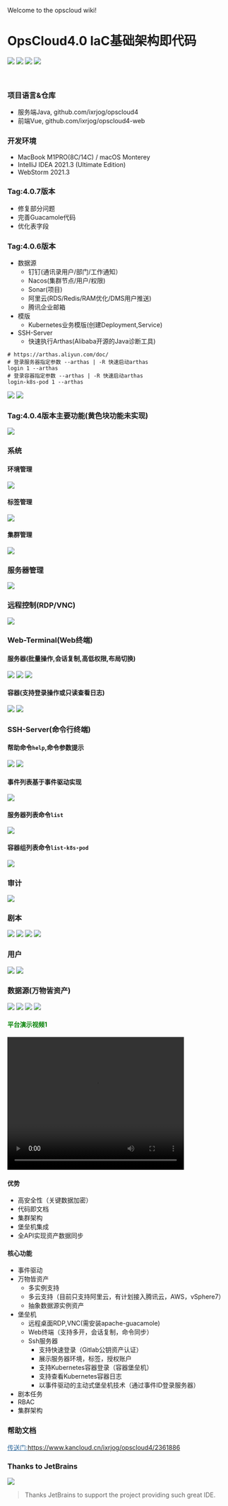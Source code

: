 Welcome to the opscloud wiki!

# OpsCloud4.0 IaC基础架构即代码
<img src="https://img.shields.io/badge/version-4.0.0-brightgreen.svg"></img>
<img src="https://img.shields.io/badge/java-8-brightgreen.svg"></img> 
<img src="https://img.shields.io/badge/springboot-2.3.10.RELEASE-brightgreen.svg"></img> 
<img src="https://img.shields.io/badge/mysql-8-brightgreen.svg"></img> 

<br>

### 项目语言&仓库
+ 服务端Java, github.com/ixrjog/opscloud4
+ 前端Vue, github.com/ixrjog/opscloud4-web

### 开发环境
+ MacBook M1PRO(8C/14C) / macOS Monterey
+ IntelliJ IDEA 2021.3 (Ultimate Edition)
+ WebStorm 2021.3


### Tag:4.0.7版本
+ 修复部分问题
+ 完善Guacamole代码
+ 优化表字段

### Tag:4.0.6版本
+ 数据源
  + 钉钉(通讯录用户/部门/工作通知）
  + Nacos(集群节点/用户/权限)
  + Sonar(项目)
  + 阿里云(RDS/Redis/RAM优化/DMS用户推送)
  + 腾讯企业邮箱
+ 模版
  + Kubernetes业务模版(创建Deployment,Service)
+ SSH-Server
  + 快速执行Arthas(Alibaba开源的Java诊断工具)
```
# https://arthas.aliyun.com/doc/
# 登录服务器指定参数 --arthas | -R 快速启动arthas
login 1 --arthas 
# 登录容器指定参数 --arthas | -R 快速启动arthas
login-k8s-pod 1 --arthas
```
<img src="https://opscloud-res.oss-cn-hangzhou.aliyuncs.com/opscloud4/github/ssh-server/ssh-server-arthas-1.png"></img>
<img src="https://opscloud-res.oss-cn-hangzhou.aliyuncs.com/opscloud4/github/ssh-server/ssh-server-arthas-2.png"></img>


### Tag:4.0.4版本主要功能(黄色块功能未实现)
<img src="https://opscloud-res.oss-cn-hangzhou.aliyuncs.com/opscloud4/github/opscloud4_4.0.4.png"></img>
<br>

### 系统
#### 环境管理
<img src="https://opscloud-res.oss-cn-hangzhou.aliyuncs.com/opscloud4/github/sys/env.png"></img>
#### 标签管理
<img src="https://opscloud-res.oss-cn-hangzhou.aliyuncs.com/opscloud4/github/sys/tag.png"></img>
#### 集群管理
<img src="https://opscloud-res.oss-cn-hangzhou.aliyuncs.com/opscloud4/github/sys/instance.png"></img>

### 服务器管理
<img src="https://opscloud-res.oss-cn-hangzhou.aliyuncs.com/opscloud4/github/oc4-6.png"></img>

### 远程控制(RDP/VNC)
<img src="https://opscloud-res.oss-cn-hangzhou.aliyuncs.com/opscloud4/github/oc4-10.png"></img>

### Web-Terminal(Web终端)

#### 服务器(批量操作,会话复制,高低权限,布局切换)
<img src="https://opscloud-res.oss-cn-hangzhou.aliyuncs.com/opscloud4/github/terminal/terminal-server.png"></img>
<img src="https://opscloud-res.oss-cn-hangzhou.aliyuncs.com/opscloud4/github/terminal/terminal-server-2.png"></img>
<img src="https://opscloud-res.oss-cn-hangzhou.aliyuncs.com/opscloud4/github/terminal/terminal-server-3.png"></img>

#### 容器(支持登录操作或只读查看日志)
<img src="https://opscloud4-res.oss-cn-hangzhou.aliyuncs.com/help/terminal/terminal-pod.png"></img>
<img src="https://opscloud-res.oss-cn-hangzhou.aliyuncs.com/opscloud4/github/terminal/terminal-k8s-pod-2.png"></img>

### SSH-Server(命令行终端)
#### 帮助命令`help`,命令参数提示
<img src="https://opscloud-res.oss-cn-hangzhou.aliyuncs.com/opscloud4/github/ssh-server/ssh-server-help.png"></img>
<img src="https://opscloud-res.oss-cn-hangzhou.aliyuncs.com/opscloud4/github/ssh-server/ssh-server-help-2.png"></img>

#### 事件列表基于事件驱动实现
<img src="https://opscloud-res.oss-cn-hangzhou.aliyuncs.com/opscloud4/github/ssh-server/ssh-server-event.png"></img>

#### 服务器列表命令`list`
<img src="https://opscloud-res.oss-cn-hangzhou.aliyuncs.com/opscloud4/github/ssh-server/ssh-server-list.png"></img>
#### 容器组列表命令`list-k8s-pod`
<img src="https://opscloud4-res.oss-cn-hangzhou.aliyuncs.com/help/ssh-server/ssh-server-list-k8s-pod.png"></img>

### 审计
<img src="https://opscloud-res.oss-cn-hangzhou.aliyuncs.com/opscloud4/github/terminal/terminal-audit.png"></img>

### 剧本
<img src="https://opscloud-res.oss-cn-hangzhou.aliyuncs.com/opscloud4/github/playbook/playbook.png"></img>
<img src="https://opscloud-res.oss-cn-hangzhou.aliyuncs.com/opscloud4/github/playbook/playbook-2.png"></img>
<img src="https://opscloud-res.oss-cn-hangzhou.aliyuncs.com/opscloud4/github/playbook/playbook-3.png"></img>
<img src="https://opscloud-res.oss-cn-hangzhou.aliyuncs.com/opscloud4/github/playbook/playbook_log.png"></img>

### 用户
<img src="https://opscloud4-res.oss-cn-hangzhou.aliyuncs.com/help/user/user.png"></img>
<img src="https://opscloud-res.oss-cn-hangzhou.aliyuncs.com/opscloud4/github/user/user-details.png"></img>

### 数据源(万物皆资产)
<img src="https://opscloud-res.oss-cn-hangzhou.aliyuncs.com/opscloud4/github/oc4-1.png"></img>
<img src="https://opscloud-res.oss-cn-hangzhou.aliyuncs.com/opscloud4/github/datasource/datasource-aliyun.png"></img>
<img src="https://opscloud-res.oss-cn-hangzhou.aliyuncs.com/opscloud4/github/datasource/datasource-aliyun-log.png"></img>
<img src="https://opscloud-res.oss-cn-hangzhou.aliyuncs.com/opscloud4/github/datasource/datasource-zabbix-host.png"></img>

#### <span style="color:green">平台演示视频1</span>
<video src="https://opscloud-res.oss-cn-hangzhou.aliyuncs.com/opscloud4/video/opscloud4-1.mov" width="400px" height="300px" controls="controls"></video>

#### 优势
+ 高安全性（关键数据加密）
+ 代码即文档
+ 集群架构
+ 堡垒机集成
+ 全API实现资产数据同步

#### 核心功能
+ 事件驱动
+ 万物皆资产
  + 多实例支持
  + 多云支持（目前只支持阿里云，有计划接入腾讯云，AWS，vSphere7）
  + 抽象数据源实例资产
+ 堡垒机
  + 远程桌面RDP,VNC(需安装apache-guacamole)
  + Web终端（支持多开，会话复制，命令同步）
  + Ssh服务器
    + 支持快速登录（Gitlab公钥资产认证）
    + 展示服务器环境，标签，授权账户
    + 支持Kubernetes容器登录（容器堡垒机）
    + 支持查看Kubernetes容器日志
    + 以事件驱动的主动式堡垒机技术（通过事件ID登录服务器）
+ 剧本任务
+ RBAC
+ 集群架构

### 帮助文档

<a style="color:#2b669a" href="https://www.kancloud.cn/ixrjog/opscloud4/2361886" target="_blank">传送门:https://www.kancloud.cn/ixrjog/opscloud4/2361886</a>

### Thanks to JetBrains
<a href="https://www.jetbrains.com" target="_blank">
  <img src="https://opscloud-res.oss-cn-hangzhou.aliyuncs.com/opscloud4/jetbrains-logos/jetbrains-variant-2.svg"></img>
</a>

> Thanks JetBrains to support the project providing such great IDE.